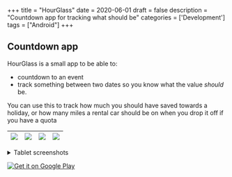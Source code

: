 +++
title = "HourGlass"
date = 2020-06-01
draft = false
description = "Countdown app for tracking what should be"
categories = ['Development']
tags = ["Android"]
+++

## Countdown app

HourGlass is a small app to be able to:

- countdown to an event
- track something between two dates so you know what the value _should_ be. 

You can use this to track how much you should have saved towards a holiday, or how many miles a rental car should be on when you drop it off if you have a quota

| ![](/img/projects/hourglass/phone/hourglass-1.png) | ![](/img/projects/hourglass/phone/hourglass-2.png) | ![](/img/projects/hourglass/phone/hourglass-3.png) | ![](/img/projects/hourglass/phone/hourglass-4.png) | 
|---|---|---|---|

<details>

<summary>Tablet screenshots</summary>

| ![](/img/projects/hourglass/tablet/hourglass-1.png) | ![](/img/projects/hourglass/tablet/hourglass-2.png) |
|---|---|

</details>

<a class="google-play" href='https://play.google.com/store/apps/details?id=tmg.hourglass'><img alt='Get it on Google Play' src='https://play.google.com/intl/en_us/badges/static/images/badges/en_badge_web_generic.png'/></a>